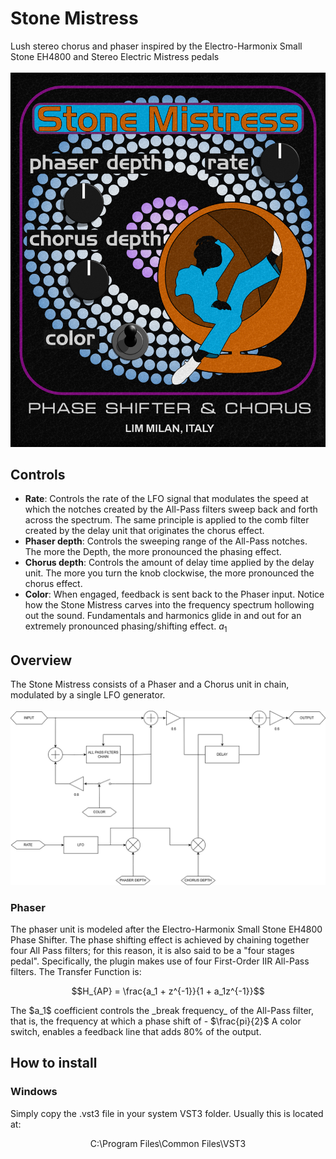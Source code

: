 # Stone Mistress
Lush stereo chorus and phaser inspired by the Electro-Harmonix Small Stone EH4800 and Stereo Electric Mistress pedals\
\
![image alt](https://github.com/NaviCisco/StoneMistress/blob/fbf9a692fab03b4b93e5b63d7dc0cc7425a01049/images/StoneMistressShowcasePNG.png)

## Controls
- **Rate**: Controls the rate of the LFO signal that modulates the speed at which the notches created by the All-Pass filters sweep back and forth across the spectrum.
The same principle is applied to the comb filter created by the delay unit that originates the chorus effect.
- **Phaser depth**: Controls the sweeping range of the All-Pass notches. The more the Depth, the more pronounced the phasing effect.
- **Chorus depth**: Controls the amount of delay time applied by the delay unit. The more you turn the knob clockwise, the more pronounced the chorus effect.
- **Color**: When engaged, feedback is sent back to the Phaser input. Notice how the Stone Mistress carves into the frequency spectrum hollowing out the sound. Fundamentals and harmonics glide in and out for an extremely pronounced phasing/shifting effect. $a_1$


## Overview
The Stone Mistress consists of a Phaser and a Chorus unit in chain, modulated by a single LFO generator.\
\
![iamge alt](https://github.com/NaviCisco/StoneMistress/blob/73539c8d28a7e338106b711aa7d24e4219356605/images/StoneMistressDiagram.png)

### Phaser
The phaser unit is modeled after the Electro-Harmonix Small Stone EH4800 Phase Shifter. The phase shifting effect is achieved by chaining together four All Pass filters; for this reason, it is also said to be a "four stages pedal". Specifically, the plugin makes use of four First-Order IIR All-Pass filters. The Transfer Function is:
<p align="center">
$$H_{AP} = \frac{a_1 + z^{-1}}{1 + a_1z^{-1}}$$
</p>
The $a_1$ coefficient controls the _break frequency_ of the All-Pass filter, that is, the frequency at which a phase shift of - $\frac{pi}{2}$
A color switch, enables a feedback line that adds 80% of the output.

## How to install
### Windows
Simply copy the .vst3 file in your system VST3 folder. Usually this is located at:
<p align="center">
C:\Program Files\Common Files\VST3
</p>
